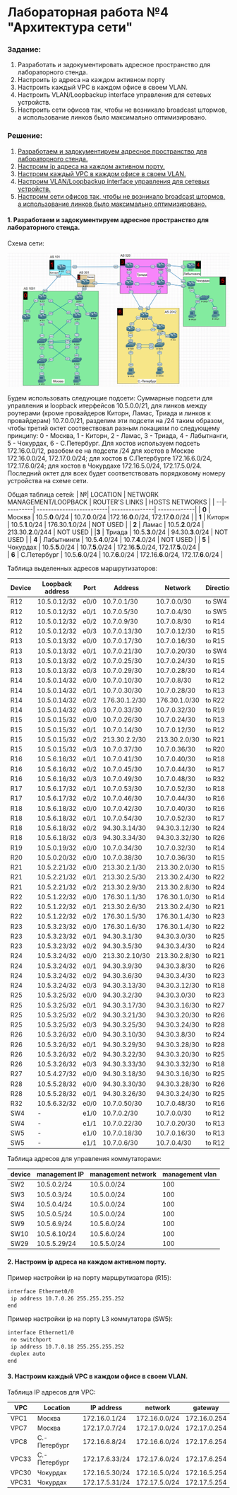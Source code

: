 # Лабораторная работа №4 "Архитектура сети"

### **Задание:**
  1. Разработать и задокументировать адресное пространство для лабораторного стенда.
  2. Настроить ip адреса на каждом активном порту
  3. Настроить каждый VPC в каждом офисе в своем VLAN.
  4. Настроить VLAN/Loopbackup interface управления для сетевых устройств.
  5. Настроить сети офисов так, чтобы не возникало broadcast штормов, а использование линков было максимально оптимизировано.

### **Решение:**
  1. [Разработаем и задокументируем адресное пространство для лабораторного стенда.](#title1)
  2. [Настроим ip адреса на каждом активном порту.](#title2)
  3. [Настроим каждый VPC в каждом офисе в своем VLAN.](#title3)
  4. [Настроим VLAN/Loopbackup interface управления для сетевых устройств.](#title4)
  5. [Настроим сети офисов так, чтобы не возникало broadcast штормов, а использование линков было максимально оптимизировано.](#title5)

#### <a id=title1> 1. Разработаем и задокументируем адресное пространство для лабораторного стенда.</a>
  Схема сети:
  
  ![Схема сети](https://github.com/MIranaNightshade/otus-networks/blob/main/lab4/jpeg/%D1%81%D1%85%D0%B5%D0%BC%D0%B0%20%D1%81%D0%B5%D1%82%D0%B8.png) 
  
  
  Будем использовать следующие подсети: 
  Суммарные подсети для управления и loopback итерфейсов 10.5.0.0/21, для линков между роутерами (кроме провайдеров Киторн, Ламас, Триада и линков к провайдерам) 10.7.0.0/21, разделим эти подсети на /24 таким образом,
     чтобы третий октет соотвествовал разным локациям по следующему принципу: 0 - Москва, 1 - Киторн, 2 - Ламас, 3 - Триада, 4 - Лабытнанги, 5 - Чокурдах, 6 - С.Петербург. Для хостов используем подсеть 172.16.0.0/12,
     разобем ее на подсети /24 для хостов в Москве 172.16.0.0/24, 172.17.0.0/24; для хостов в С.Петербурге 172.16.6.0/24, 172.17.6.0/24; для хостов в Чокурдахе 172.16.5.0/24, 172.17.5.0/24. Последний октет для всех
     будет соответствовать порядковому номеру устройства на схеме сети.     
  
  Общая таблица сетей:
  | №| LOCATION | NETWORK MANAGEMENT/LOOPBACK  | ROUTER'S LINKS | HOSTS NETWORKS |
  | --|----------| -------------------------| ---------------| -------------|
  | **0** | Москва  | 10.5.**0**.0/24  | 10.7.**0**.0/24    |172.16.**0**.0/24, 172.17.**0**.0/24 |
  | **1** | Киторн | 10.5.**1**.0/24 |  176.30.**1**.0/24 |  NOT USED |
  | **2** | Ламас | 10.5.**2**.0/24 | 213.30.**2**.0/244 |  NOT USED |
   |**3** | Триада | 10.5.**3**.0/24 | 94.30.**3**.0/24 | NOT USED |
  | **4**  | Лабытнинги | 10.5.**4**.0/24 | 10.7.**4**.0/24 |  NOT USED |
   | **5** | Чокурдах | 10.5.**5**.0/24 | 10.7.**5**.0/24 | 172.16.**5**.0/24, 172.17.**5**.0/24 |  
  | **6** | С.Петербург | 10.5.**6**.0/24 | 10.7.**6**.0/24 |   172.16.**6**.0/24, 172.17.**6**.0/24 |

  Таблица выделенных адресов маршрутизаторов:
  
  | Device | Loopback address |  Port | Address | Network | Direction | 
  | ----- | -----------| ------| ----    |  ---    | --------- | 
  | R12 | 10.5.0.12/32 | e0/0 | 10.7.0.1/30| 10.7.0.0/30| to SW4 |
  | R12 | 10.5.0.12/32 | e0/1 | 10.7.0.5/30|10.7.0.4/30 | to SW5 |
  | R12 | 10.5.0.12/32 | e0/2 | 10.7.0.9/30| 10.7.0.8/30| to R14 |
  | R12 | 10.5.0.12/32 | e0/3 | 10.7.0.13/30| 10.7.0.12/30| to R15 |
  | R13 | 10.5.0.13/32 | e0/0 |10.7.0.17/30 | 10.7.0.16/30| to R15 |
  | R13 | 10.5.0.13/32 | e0/1 |10.7.0.21/30 |10.7.0.20/30 | to SW4 |
  | R13 | 10.5.0.13/32 | e0/2 | 10.7.0.25/30| 10.7.0.24/30 | to R15|
  | R13 | 10.5.0.13/32 | e0/3 | 10.7.0.29/30| 10.7.0.28/30 | to R14|
  | R14 | 10.5.0.14/32 |e0/0 | 10.7.0.10/30| 10.7.0.8/30| to R12 |
  | R14 | 10.5.0.14/32 | e0/1 | 10.7.0.30/30 | 10.7.0.28/30| to R13 | 
  | R14 | 10.5.0.14/32 | e0/2 | 176.30.1.2/30|176.30.1.0/30| to R22 |
  | R14 | 10.5.0.14/32 | e0/3 | 10.7.0.33/30 | 10.7.0.32/30 | to R19 |
  | R15 | 10.5.0.15/32 | e0/0 | 10.7.0.26/30 | 10.7.0.24/30| to R13 |  
  | R15 | 10.5.0.15/32 | e0/1| 10.7.0.14/30| 10.7.0.12/30| to R12 | 
  | R15 | 10.5.0.15/32 | e0/2 | 213.30.2.2/30| 213.30.2.0/30| to R21|
  | R15 | 10.5.0.15/32 | e0/3 | 10.7.0.37/30 | 10.7.0.36/30| to R20 |
  | R16 | 10.5.6.16/32 | e0/1 | 10.7.0.41/30 | 10.7.0.40/30 | to R18 | 
  | R16 | 10.5.6.16/32 | e0/2 | 10.7.0.45/30 | 10.7.0.44/30 | to R17 | 
  | R16 | 10.5.6.16/32 | e0/3 | 10.7.0.49/30 | 10.7.0.48/30 | to R32 |
  | R17 | 10.5.6.17/32 | e0/1 | 10.7.0.53/30 | 10.7.0.52/30 | to R18 |  
  | R17 | 10.5.6.17/32 | e0/2 | 10.7.0.46/30 | 10.7.0.44/30 | to R16 | 
  | R18 | 10.5.6.18/32 | e0/0 | 10.7.0.42/30 | 10.7.0.40/30 | to R16 |
  | R18 | 10.5.6.18/32 | e0/1 | 10.7.0.54/30 | 10.7.0.52/30 | to R17 |
  | R18 | 10.5.6.18/32 | e0/2 | 94.30.3.14/30| 94.30.3.12/30| to R24|
  | R18 | 10.5.6.18/32 | e0/3 | 94.30.3.34/30| 94.30.3.32/30| to R26 |
  | R19 | 10.5.0.19/32 | e0/0 | 10.7.0.34/30 | 10.7.0.32/30 | to R14 |
  | R20 | 10.5.0.20/32 | e0/0 | 10.7.0.38/30 |10.7.0.36/30  | to R15 | 
  | R21 | 10.5.2.21/32 | e0/0 | 213.30.2.1/30 | 213.30.2.0/30 | to R15 |
  | R21 | 10.5.2.21/32 | e0/1 | 213.30.2.5/30 | 213.30.2.4/30 | to R22  |
  | R21 | 10.5.2.21/32 | e0/2 | 213.30.2.9/30 | 213.30.2.8/30 | to R24 | 
  | R22 | 10.5.1.22/32 | e0/0 | 176.30.1.1/30 | 176.30.1.0/30 | to R14| 
  | R22 | 10.5.1.22/32 | e0/1 | 213.30.2.6/30 | 213.30.2.4/30 | to R21 |
  | R22 | 10.5.1.22/32 | e0/2 | 176.30.1.5/30 |176.30.1.4/30| to R23 |
  | R23 | 10.5.3.23/32 | e0/0 | 176.30.1.6/30 | 176.30.1.4/30| to R22  |
  | R23 | 10.5.3.23/32 | e0/1 | 94.30.3.1/30 | 94.30.3.0/30 | to R25 | 
  | R23 | 10.5.3.23/32 | e0/2 | 94.30.3.5/30 | 94.30.3.4/30 | to R24  |
  | R24 | 10.5.3.24/32 | e0/0 | 213.30.2.10/30 | 213.30.2.8/30 | to R21 | 
  | R24 | 10.5.3.24/32 | e0/1 | 94.30.3.9/30 | 94.30.3.8/30 | to R26 | 
  | R24 | 10.5.3.24/32 | e0/2 | 94.30.3.6/30 | 94.30.3.4/30 | to R23 |
  | R24 | 10.5.3.24/32 | e0/3 | 94.30.3.13/30 | 94.30.3.12/30 | to R18 |
  | R25 | 10.5.3.25/32 | e0/0 | 94.30.3.2/30 | 94.30.3.0/30 | to R23 | 
  | R25 | 10.5.3.25/32 | e0/1 | 94.30.3.17/30 | 94.30.3.16/30 | to R27 | 
  | R25 | 10.5.3.25/32 | e0/2 | 94.30.3.21/30 | 94.30.3.20/30 | to R26  |
  | R25 | 10.5.3.25/32 | e0/3 | 94.30.3.25/30 | 94.30.3.24/30 | to R28 | 
  | R26 | 10.5.3.26/32 | e0/0 | 94.30.3.10/30 | 94.30.3.8/30 | to R24 |  
  | R26 | 10.5.3.26/32 | e0/1 | 94.30.3.29/30 | 94.30.3.28/30 | to R28 | 
  | R26 | 10.5.3.26/32 | e0/2 | 94.30.3.22/30 | 94.30.3.20/30 | to R25  |
  | R26 | 10.5.3.26/32 | e0/3 | 94.30.3.33/30 | 94.30.3.32/30 | to R18 |
  | R27 | 10.5.4.27/32 | e0/0 |94.30.3.18/30 | 94.30.3.16/30 | to R25 | 
  | R28 | 10.5.5.28/32 | e0/0 | 94.30.3.30/30 | 94.30.3.28/30 | to R26 | 
  | R28 | 10.5.5.28/32 | e0/1 | 94.30.3.26/30 | 94.30.3.24/30 | to R25 |
  | R32 | 10.5.6.32/32 | e0/0 | 10.7.0.50/30 | 10.7.0.48/30 | to R16 | 
  | SW4 | -            | e1/0 | 10.7.0.2/30| 10.7.0.0/30| to R12|
  | SW4 | -            | e1/1 | 10.7.0.22/30 | 10.7.0.20/30| to R13 |
  | SW5 | -            | e1/0 | 10.7.0.18/30 | 10.7.0.16/30 | to R13 |
  | SW5 | -            | e1/1 | 10.7.0.6/30 | 10.7.0.4/30 | to R12 |

  Таблица адресов для управления коммутаторами:
  
 | device | management IP | management network | management vlan |
 |--------| ----------| ------------|-----|
 |SW2 | 10.5.0.2/24 | 10.5.0.0/24 | 100 |
 |SW3 | 10.5.0.3/24 | 10.5.0.0/24 | 100 | 
 |SW4 | 10.5.0.4/24 | 10.5.0.0/24 | 100 |
 |SW5 | 10.5.0.5/24 | 10.5.0.0/24 | 100 | 
 |SW9 | 10.5.6.9/24 | 10.5.6.0/24 | 100 |
 |SW10| 10.5.6.10/24 | 10.5.6.0/24 | 100 | 
 |SW29| 10.5.5.29/24 |10.5.5.0/24 | 100|
  
 #### <a id=title1>2. Настроим ip адреса на каждом активном порту.</a>

  Пример настройки ip на порту маршрутизатора (R15): 
  
  ```
  interface Ethernet0/0
   ip address 10.7.0.26 255.255.255.252
  end
  ```

  Пример настройки ip на порту L3 коммутатора (SW5): 

  ```
  interface Ethernet1/0
   no switchport
   ip address 10.7.0.18 255.255.255.252
   duplex auto
  end
  ```
#### <a id=title3>3. Настроим каждый VPC в каждом офисе в своем VLAN.</a> 

  Таблица IP адресов для VPC:
  
  | VPC | Location | IP address | network | gateway | 
  |------| ----- | ----| -- | ---- |
  | VPC1 | Москва | 172.16.0.1/24 | 172.16.0.0/24 | 172.16.0.254 | 
  | VPC7 | Москва |  172.17.0.7/24 |  172.17.0.0/24 | 172.17.0.254 | 
  | VPC8 | C.-Петербург | 172.16.6.8/24 | 172.16.6.0/24 | 172.17.6.254| 
  | VPC33| C.-Петербург | 172.17.6.33/24 | 172.17.6.0/24 | 172.17.6.254| 
  | VPC30| Чокурдах | 172.16.5.30/24 | 172.16.5.0/24 | 172.16.5.254| 
  |VPC31 | Чокурдах | 172.17.5.31/24 | 172.17.5.0/24| 172.17.5.254|

  


  
